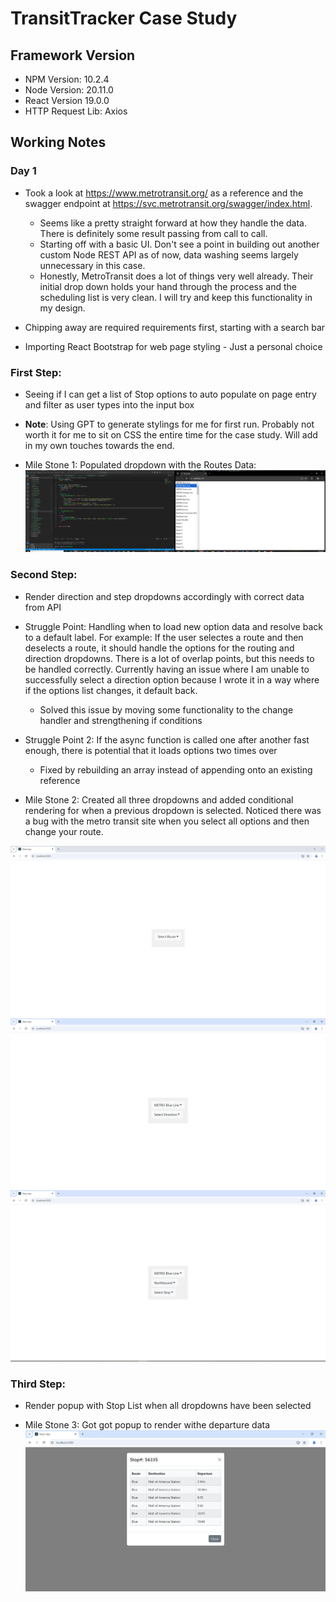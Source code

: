 # TransitTracker Case Study

## Framework Version
- NPM Version: 10.2.4
- Node Version: 20.11.0
- React Version 19.0.0
- HTTP Request Lib: Axios

## Working Notes

### Day 1
- Took a look at https://www.metrotransit.org/ as a reference and the swagger endpoint at https://svc.metrotransit.org/swagger/index.html.
    - Seems like a pretty straight forward at how they handle the data. There is definitely some result passing from call to call.
    - Starting off with a basic UI. Don't see a point in building out another custom Node REST API as of now, data washing seems largely unnecessary in this case.
    - Honestly, MetroTransit does a lot of things very well already. Their initial drop down holds your hand through the process and the scheduling list is very clean. I will try and keep this functionality in my design.

- Chipping away are required requirements first, starting with a search bar

- Importing React Bootstrap for web page styling - Just a personal choice

### First Step:
- Seeing if I can get a list of Stop options to auto populate on page entry and filter as user types into the input box
- **Note**: Using GPT to generate stylings for me for first run. Probably not worth it for me to sit on CSS the entire time for the case study. Will add in my own touches towards the end.

- Mile Stone 1: Populated dropdown with the Routes Data:
![image](./pictures\Milestone_1.PNG)

### Second Step:
- Render direction and step dropdowns accordingly with correct data from API

- Struggle Point: Handling when to load new option data and resolve back to a default label. For example: If the user selectes a route and then deselects a route, it should handle the options for the routing and direction dropdowns. There is a lot of overlap points, but this needs to be handled correctly. Currently having an issue where I am unable to successfully select a direction option because I wrote it in a way where if the options list changes, it default back.
    - Solved this issue by moving some functionality to the change handler and strengthening if conditions

- Struggle Point 2: If the async function is called one after another fast enough, there is potential that it loads options two times over
    - Fixed by rebuilding an array instead of appending onto an existing reference
    
- Mile Stone 2: Created all three dropdowns and added conditional rendering for when a previous dropdown is selected. Noticed there was a bug with the metro transit site when you select all options and then change your route.

![image](./pictures\Milestone_2a.PNG)
![image](./pictures\Milestone_2b.PNG)
![image](./pictures\Milestone_2c.PNG)

### Third Step:
- Render popup with Stop List when all dropdowns have been selected

- Mile Stone 3: Got got popup to render withe departure data
![image](pictures\Milestone_3.PNG)
